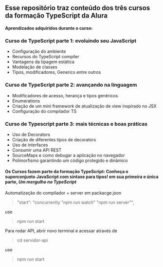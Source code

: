 ## Esse repositório traz conteúdo dos três cursos da formação TypeScript da Alura

#### Aprendizados adquiridos durante o curso:

### Curso de TypeScript parte 1: evoluindo seu JavaScript

- Configuração do ambiente
- Recursos do TypeScript compiler
- Vantagens da tipagem estática
- Modelação de classes
- Tipos, modificadores, Generics entre outros

### Curso de TypeScript parte 2: avançando na linguagem

- Modificadores de acesso, herança e tipos genéricos
- Enumerations
- Criação de um mini framework de atualização de view inspirado no JSX
- Configuração do compilador TS

### Curso de Typescript parte 3: mais técnicas e boas práticas

- Uso de Decorators
- Criação de diferentes tipos de decorators
- Uso de interfaces
- Consumir uma API REST
- SourceMaps e como debugar a aplicação no navegador
- Polimorfismo garantindo um código protegido e dinâmico

#### Os Cursos fazem parte da formação TypeScript: Conheça o superconjunto JavaScript com sintaxe para tipos! em sua primeira e única parte, _Um mergulho no TypeScript_

Automatização do compilador + server em packacge.json

> "start": "concurrently \"npm run watch\" \"npm run server\"",

use

> npm run start

Para rodar API, abrir novo terminal e acessar através de 

> cd servidor-api

use 

> npm run start
